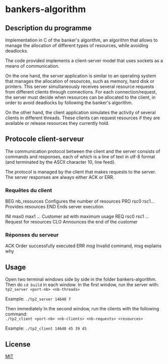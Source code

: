 # bankers-algorithm

## Description du programme

Implementation in C of the banker's algorithm, an algorithm that allows to manage the allocation of different types of resources, while avoiding deadlocks.

The code provided implements a client-server model that uses sockets as a means of communication.

On the one hand, the server application is similar to an operating system that manages the allocation of resources, such as memory, hard disk or printers. This server simultaneously receives several resource requests from different clients through connections. For each connection/request, the server must decide when resources can be allocated to the client, in order to avoid deadlocks by following the banker's algorithm.

On the other hand, the client application simulates the activity of several clients in different threads. These clients can request resources if they are available or release resources they currently hold.

## Protocole client-serveur

The communication protocol between the client and the server consists of commands and responses, each of which is a line of text in utf-8 format (and terminated by the ASCII character 10, line feed).

The protocol is managed by the client that makes requests to the server. The server responses are always either ACK or ERR.

### Requêtes du client

BEG nb_resources          Configures the number of resources
PRO rsc0 rsc1...              Provides resources
END                                 Ends server execution

INI max0 max1 ...            Customer ad with maximum usage
REQ rsc0 rsc1 ...             Request for resources
CLO                                 Announces the end of the customer

### Réponses du serveur 

ACK                 Order successfully executed
ERR *msg*       Invalid command, msg explains why

## Usage

Open two terminal windows side by side in the folder bankers-algorithm. Then do ``cd build`` in each window.
In the first window, run the server with:
``tp2_server <port-nb> <nb-threads>``

Example: ``./tp2_server 14648 7``


Then immediately In the second window, run the clients with the following command:  
```./tp2_client <port-nb> <nb-clients> <nb-requests> <resources>```

Example: ``./tp2_client 14648 45 39 45``

## License
[MIT](https://raw.githubusercontent.com/Nakwendaa/bankers-algorithm/master/LICENSE)
